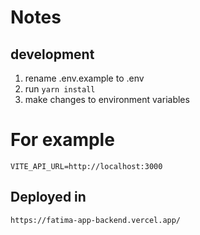# Notes

## development

1. rename .env.example to .env
2. run `yarn install`
3. make changes to environment variables

# For example

```
VITE_API_URL=http://localhost:3000

```

## Deployed in

```
https://fatima-app-backend.vercel.app/
```
